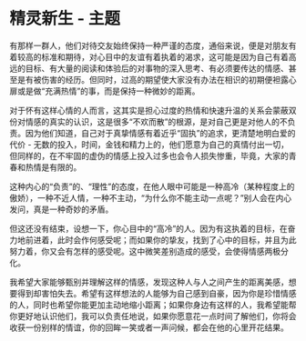 # 精灵新生 - 主题

有那样一群人，他们对待交友始终保持一种严谨的态度，通俗来说，便是对朋友有着较高的标准和期待，对心目中的友谊有着执着的渴求，这可能是因为自己有着高远的目标、有大量的阅读和体验后的对事物的深入思考、有必须要传达的情感、甚至是有被伤害的经历。但同时，过高的期望使大家没有办法在相识的初期便袒露心扉或是做“充满热情”的事，而是保持一种微妙的距离。

对于怀有这样心情的人而言，这其实是担心过度的热情和快速升温的关系会蒙蔽双份对情感的真实的认识，这是很多“不欢而散”的根源，是对自己更是对他人的不负责。因为他们知道，自己对于真挚情感有着近乎“固执”的追求，更清楚地明白爱的代价 - 无数的投入，时间，金钱和精力上的，他们愿意为自己的真情付出一切，但同样的，在不牢固的虚伪的情感上投入过多也会令人损失惨重，毕竟，大家的青春和热情是有限的。

这种内心的“负责”的、“理性”的态度，在他人眼中可能是一种高冷（某种程度上的傲娇），一种不近人情，一种不主动，“为什么你不能主动一点呢？”别人会在内心发问，真是一种奇妙的矛盾。

但这还没有结束，设想一下，你心目中的“高冷”的人。因为有这执着的目标，在奋力地前进着，此时会作何感受呢；而如果你的挚友，找到了心中的目标，并且为此努力着，你又会有怎样的感受呢。这中微笑差别造成的感受，会使得情感两极分化。

我希望大家能够甄别并理解这样的情感，发现这种人与人之间产生的距离美感，想要得到却害怕失去。希望有这样想法的人能够为自己感到自豪，因为你是珍惜情感的人，同时也希望你能更加主动地缩小距离；如果你身边有这样的人，我希望能帮你更好地认识他们，我可以负责任地说，如果你愿意花一点时间了解他们，你将会收获一份别样的情谊，你的回眸一笑或者一声问候，都会在他的心里开花结果。
